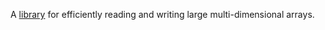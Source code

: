 
A <a href="https://google.github.io/tensorstore/">library</a> for efficiently reading and
writing large multi-dimensional arrays.

